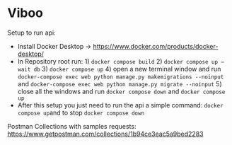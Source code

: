 # Viboo
Setup to run api:
 - Install Docker Desktop -> https://www.docker.com/products/docker-desktop/
 - In Repository root run: 1) `docker compose build` 2) `docker compose up —wait db` 3) `docker compose up` 4) open a new terminal window and run `docker-compose exec web python manage.py makemigrations --noinput` and `docker-compose exec web python manage.py migrate --noinput` 5) close all the windows and run `docker compose down` and `docker compose up` 
 - After this setup you just need to run the api a simple command: `docker compose up`and to stop `docker compose down`

Postman Collections with samples requests: https://www.getpostman.com/collections/1b94ce3eac5a9bed2283
